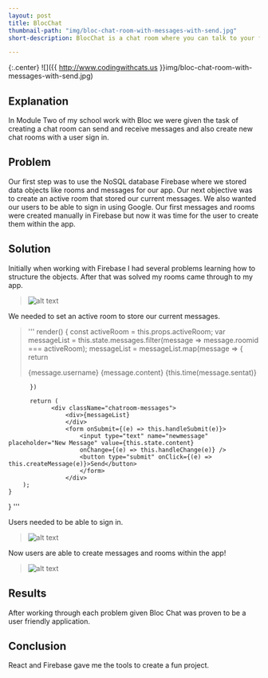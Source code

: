 ```yaml
---
layout: post
title: BlocChat
thumbnail-path: "img/bloc-chat-room-with-messages-with-send.jpg"
short-description: BlocChat is a chat room where you can talk to your friends.

---
```


{:.center}
![]({{ http://www.codingwithcats.us }}img/bloc-chat-room-with-messages-with-send.jpg)

## Explanation

In Module Two of my school work with Bloc we were given the task of creating a chat room can send and receive messages and also create new chat rooms with a user sign in.
## Problem

Our first step was to use the NoSQL database Firebase where we stored data objects like rooms and messages for our app. Our next objective was to create an active room that stored our current messages. We also wanted our users to be able to sign in using Google. Our first messages and rooms were created manually in Firebase but now it was time for the user to create them within the app.

## Solution

Initially when working with Firebase I had several problems learning how to structure the objects. After that was solved my rooms came through to my app.
>![alt text](https://i.imgur.com/kayoyGX.png "Room Structure")

We needed to set an active room to store our current messages.
>''' render() {
          const activeRoom = this.props.activeRoom;
          var messageList = this.state.messages.filter(message => message.roomid === activeRoom);
          messageList = messageList.map(message => {
            return <div className="current-message" key={message.key}>{message.username} {message.content} {this.time(message.sentat)} </div>

          })

          return (
                <div className="chatroom-messages">
                    <div>{messageList}
                    </div>
                    <form onSubmit={(e) => this.handleSubmit(e)}>
                        <input type="text" name="newmessage" placeholder="New Message" value={this.state.content}
                        onChange={(e) => this.handleChange(e)} />
                        <button type="submit" onClick={(e) => this.createMessage(e)}>Send</button>
                        </form>
                    </div>
        );
    }
}
'''

Users needed to be able to sign in.
>![alt text](https://imgur.com/a/ROvCH70 "Sign In")


Now users are able to create messages and rooms within the app!
>![alt text](https://imgur.com/a/XsvDfOP "Messages")

## Results
After working through each problem given Bloc Chat was proven to be a user friendly application.

## Conclusion
React and Firebase gave me the tools to create a fun project.
